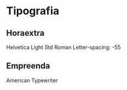 # Tipografia

## Horaextra

Helvetica Light Std Roman
Letter-spacing: -55

## Empreenda

American Typewriter
